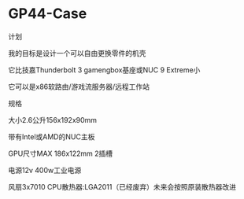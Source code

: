 # GP44-Case

计划

我的目标是设计一个可以自由更换零件的机壳

它比技嘉Thunderbolt 3 gamengbox基座或NUC 9 Extreme小

它可以是x86软路由/游戏流服务器/远程工作站

规格

大小2.6公升156x192x90mm

带有Intel或AMD的NUC主板

GPU尺寸MAX 186x122mm 2插槽

电源12v 400w工业电源

风扇3x7010
CPU散热器:LGA2011（已经废弃）未来会按照原装散热器改进
